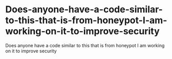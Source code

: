 # Does-anyone-have-a-code-similar-to-this-that-is-from-honeypot-I-am-working-on-it-to-improve-security
Does anyone have a code similar to this that is from honeypot I am working on it to improve security
